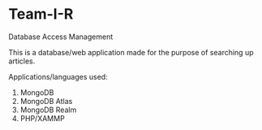 # Team-I-R
Database Access Management

This is a database/web application made for the purpose of searching up articles.

Applications/languages used:
1. MongoDB
2. MongoDB Atlas
3. MongoDB Realm
4. PHP/XAMMP

